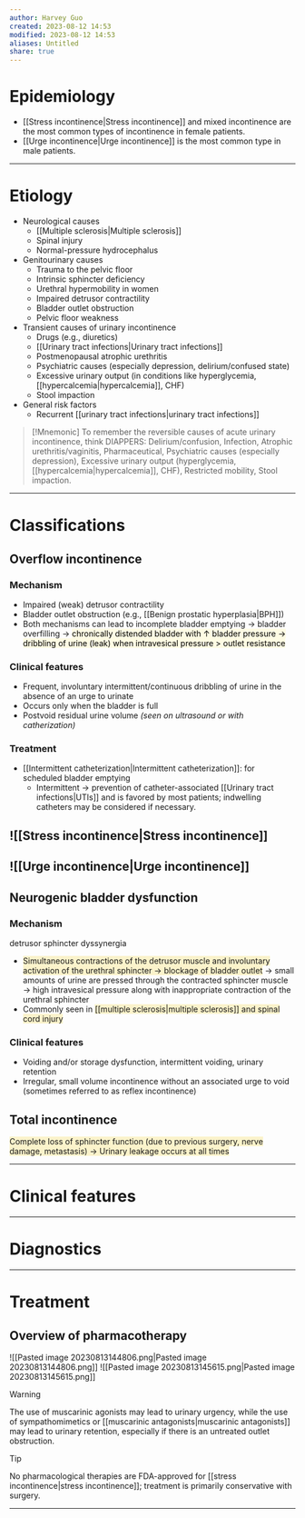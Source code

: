 ```yaml
---
author: Harvey Guo
created: 2023-08-12 14:53
modified: 2023-08-12 14:53
aliases: Untitled
share: true
---
```

# Epidemiology
- [[Stress incontinence|Stress incontinence]] and mixed incontinence are the most common types of incontinence in female patients.
- [[Urge incontinence|Urge incontinence]] is the most common type in male patients.

---
# Etiology
- Neurological causes
	- [[Multiple sclerosis|Multiple sclerosis]]
	- Spinal injury
	- Normal-pressure hydrocephalus
- Genitourinary causes
	- Trauma to the pelvic floor 
	- Intrinsic sphincter deficiency
	- Urethral hypermobility in women
	- Impaired detrusor contractility
	- Bladder outlet obstruction
	- Pelvic floor weakness
- Transient causes of urinary incontinence
	- Drugs (e.g., diuretics)
	- [[Urinary tract infections|Urinary tract infections]]
	- Postmenopausal atrophic urethritis
	- Psychiatric causes (especially depression, delirium/confused state)
	- Excessive urinary output (in conditions like hyperglycemia, [[hypercalcemia|hypercalcemia]], CHF)
	- Stool impaction
- General risk factors
	- Recurrent [[urinary tract infections|urinary tract infections]]

 >[!Mnemonic] 
>To remember the reversible causes of acute urinary incontinence, think DIAPPERS: Delirium/confusion, Infection, Atrophic urethritis/vaginitis, Pharmaceutical, Psychiatric causes (especially depression), Excessive urinary output (hyperglycemia, [[hypercalcemia|hypercalcemia]], CHF), Restricted mobility, Stool impaction.

---
# Classifications
## Overflow incontinence
### Mechanism
- Impaired (weak) detrusor contractility
- Bladder outlet obstruction (e.g., [[Benign prostatic hyperplasia|BPH]])
- Both mechanisms can lead to incomplete bladder emptying → bladder overfilling → <mark style="background: #FFF3A34A;">chronically distended bladder with ↑ bladder pressure → dribbling of urine (leak) when intravesical pressure > outlet resistance</mark>
### Clinical features
- Frequent, involuntary intermittent/continuous dribbling of urine in the absence of an urge to urinate
- Occurs only when the bladder is full
- Postvoid residual urine volume *(seen on ultrasound or with catherization)*
### Treatment
- [[Intermittent catheterization|Intermittent catheterization]]: for scheduled bladder emptying
	- Intermittent -> prevention of catheter-associated [[Urinary tract infections|UTIs]] and is favored by most patients; indwelling catheters may be considered if necessary.
## ![[Stress incontinence|Stress incontinence]]
## ![[Urge incontinence|Urge incontinence]]
## Neurogenic bladder dysfunction
### Mechanism
detrusor sphincter dyssynergia
- <span style="background:rgba(240, 200, 0, 0.2)">Simultaneous contractions of the detrusor muscle and involuntary activation of the urethral sphincter → blockage of bladder outlet</span> → small amounts of urine are pressed through the contracted sphincter muscle → high intravesical pressure along with inappropriate contraction of the urethral sphincter
- Commonly seen in <span style="background:rgba(240, 200, 0, 0.2)">[[multiple sclerosis|multiple sclerosis]] and spinal cord injury </span>
### Clinical features
- Voiding and/or storage dysfunction, intermittent voiding, urinary retention
- Irregular, small volume incontinence without an associated urge to void (sometimes referred to as reflex incontinence)
## Total incontinence
<span style="background:rgba(240, 200, 0, 0.2)">Complete loss of sphincter function (due to previous surgery, nerve damage, metastasis) → Urinary leakage occurs at all times</span>


---
# Clinical features


---
# Diagnostics


---
# Treatment
## Overview of pharmacotherapy
![[Pasted image 20230813144806.png|Pasted image 20230813144806.png]]
![[Pasted image 20230813145615.png|Pasted image 20230813145615.png]]
>[!warning] 
>The use of muscarinic agonists may lead to urinary urgency, while the use of sympathomimetics or [[muscarinic antagonists|muscarinic antagonists]] may lead to urinary retention, especially if there is an untreated outlet obstruction.

>[!tip] 
>No pharmacological therapies are FDA-approved for [[stress incontinence|stress incontinence]]; treatment is primarily conservative with surgery.

---

